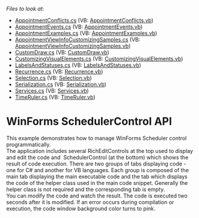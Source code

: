 <!-- default file list -->
*Files to look at*:

* [AppointmentConflicts.cs](./CS/SchedulerAPISample/CodeExamples/AppointmentConflicts.cs) (VB: [AppointmentConflicts.vb](./VB/SchedulerAPISample/CodeExamples/AppointmentConflicts.vb))
* [AppointmentEvents.cs](./CS/SchedulerAPISample/CodeExamples/AppointmentEvents.cs) (VB: [AppointmentEvents.vb](./VB/SchedulerAPISample/CodeExamples/AppointmentEvents.vb))
* [AppointmentExamples.cs](./CS/SchedulerAPISample/CodeExamples/AppointmentExamples.cs) (VB: [AppointmentExamples.vb](./VB/SchedulerAPISample/CodeExamples/AppointmentExamples.vb))
* [AppointmentViewInfoCustomizingSamples.cs](./CS/SchedulerAPISample/CodeExamples/AppointmentViewInfoCustomizingSamples.cs) (VB: [AppointmentViewInfoCustomizingSamples.vb](./VB/SchedulerAPISample/CodeExamples/AppointmentViewInfoCustomizingSamples.vb))
* [CustomDraw.cs](./CS/SchedulerAPISample/CodeExamples/CustomDraw.cs) (VB: [CustomDraw.vb](./VB/SchedulerAPISample/CodeExamples/CustomDraw.vb))
* [CustomizingVisualElements.cs](./CS/SchedulerAPISample/CodeExamples/CustomizingVisualElements.cs) (VB: [CustomizingVisualElements.vb](./VB/SchedulerAPISample/CodeExamples/CustomizingVisualElements.vb))
* [LabelsAndStatuses.cs](./CS/SchedulerAPISample/CodeExamples/LabelsAndStatuses.cs) (VB: [LabelsAndStatuses.vb](./VB/SchedulerAPISample/CodeExamples/LabelsAndStatuses.vb))
* [Recurrence.cs](./CS/SchedulerAPISample/CodeExamples/Recurrence.cs) (VB: [Recurrence.vb](./VB/SchedulerAPISample/CodeExamples/Recurrence.vb))
* [Selection.cs](./CS/SchedulerAPISample/CodeExamples/Selection.cs) (VB: [Selection.vb](./VB/SchedulerAPISample/CodeExamples/Selection.vb))
* [Serialization.cs](./CS/SchedulerAPISample/CodeExamples/Serialization.cs) (VB: [Serialization.vb](./VB/SchedulerAPISample/CodeExamples/Serialization.vb))
* [Services.cs](./CS/SchedulerAPISample/CodeExamples/Services.cs) (VB: [Services.vb](./VB/SchedulerAPISample/CodeExamples/Services.vb))
* [TimeRuler.cs](./CS/SchedulerAPISample/CodeExamples/TimeRuler.cs) (VB: [TimeRuler.vb](./VB/SchedulerAPISample/CodeExamples/TimeRuler.vb))
<!-- default file list end -->
# WinForms SchedulerControl API


This example demonstrates how to manage WinForms Scheduler control programmatically.<br />The application includes several RichEditControls at the top used to display and edit the code and  SchedulerControl (at the bottom) which shows the result of code execution. There are two groups of tabs displaying code - one for C# and another for VB languages. Each group is composed of the main tab displaying the main executable code and the tab which displays the code of the helper class used in the main code snippet. Generally the helper class is not required and the corresponding tab is empty.<br />You can modify the code and watch the result. The code is executed two seconds after it is modified. If an error occurs during compilation or execution, the code window background color turns to pink.

<br/>


